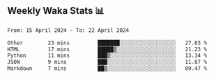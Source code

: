 ## Weekly Waka Stats 📊
<!--START_SECTION:waka-->

```txt
From: 15 April 2024 - To: 22 April 2024

Other        23 mins         ███████░░░░░░░░░░░░░░░░░░   27.83 %
HTML         17 mins         █████▒░░░░░░░░░░░░░░░░░░░   21.23 %
Python       11 mins         ███▒░░░░░░░░░░░░░░░░░░░░░   13.34 %
JSON         9 mins          ███░░░░░░░░░░░░░░░░░░░░░░   11.87 %
Markdown     7 mins          ██▒░░░░░░░░░░░░░░░░░░░░░░   09.47 %
```

<!--END_SECTION:waka-->

<!--

Here are some ideas to get you started:

- 🔭 I’m currently working on (way to add branches committed on)
- 🌱 I’m currently learning Web Frameworks and Machine Learning! (Lisp, JS (react & angular), Python, and __)
- 💬 Ask me about ...
- 📫 How to reach me: 
- 😄 Pronouns: He/Him/His
- ⚡ Fun fact: ...

that-recsys-lab
-->
